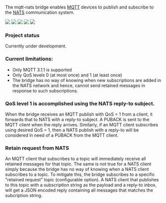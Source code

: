 The mqtt-nats bridge enables [MQTT](http://mqtt.org/) devices to publish and subscribe to the [NATS](https://nats.io) communication system.

[![](https://img.shields.io/badge/License-Apache%202.0-blue.svg)](https://opensource.org/licenses/Apache-2.0)
[![](https://goreportcard.com/badge/github.com/tada/mqtt-nats)](https://goreportcard.com/report/github.com/tada/mqtt-nats)
[![](https://img.shields.io/badge/godoc-reference-blue.svg)](https://godoc.org/github.com/tada/mqtt-nats)
[![](https://github.com/tada/mqtt-nats/workflows/MQTT-NATS%20Test/badge.svg)](https://github.com/tada/mqtt-nats/actions)
[![](https://coveralls.io/repos/github/tada/mqtt-nats/badge.svg)](https://coveralls.io/github/tada/mqtt-nats)

### Project status
Currently under development.

### Current limitations:
- Only MQTT 3.1.1 is supported
- Only QoS levels 0 (at most once) and 1 (at least once)
- The bridge has no way of knowing when new subscriptions are added in the NATS network and hence, cannot send retained
messages in response to such subscriptions.

### QoS level 1 is accomplished using the NATS reply-to subject.
When the bridge receives an MQTT publish with QoS = 1 from a client, it forwards that to NATS with a reply-to subject.
A PUBACK is sent to the MQTT client when the reply arrives. Similarly, if an MQTT client subscribes using desired QoS
= 1, then a NATS publish with a reply-to will be considered in need of a PUBACK from the MQTT client.

### Retain request from NATS
An MQTT client that subscribes to a topic will immediately receive all retained messages for that topic. The same is
not true for a NATS client simply because the bridge has no way of knowing when a NATS client subscribes to a topic. To
mitigate this, the bridge subscribes to a specific "retained request" topic (configurable option). A NATS client that
publishes to this topic with a subscription string as the payload and a reply-to inbox, will get a JSON encoded reply
containing all messages that matches the subcription string.
